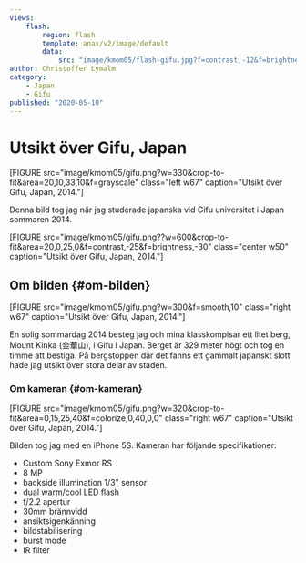 ```yaml
---
views:
    flash:
        region: flash
        template: anax/v2/image/default
        data:
            src: "image/kmom05/flash-gifu.jpg?f=contrast,-12&f=brightness,10"
author: Christoffer Lymalm
category:
    - Japan
    - Gifu
published: "2020-05-10"
---
```

Utsikt över Gifu, Japan
==================================

[FIGURE src="image/kmom05/gifu.png?w=330&crop-to-fit&area=20,10,33,10&f=grayscale" class="left w67" caption="Utsikt över Gifu, Japan, 2014."]

Denna bild tog jag när jag studerade japanska vid Gifu universitet i Japan sommaren 2014.

<!--more-->

[FIGURE src="image/kmom05/gifu.png??w=600&crop-to-fit&area=20,0,25,0&f=contrast,-25&f=brightness,-30" class="center w50" caption="Utsikt över Gifu, Japan, 2014."]

## Om bilden {#om-bilden}

[FIGURE src="image/kmom05/gifu.png?w=300&f=smooth,10" class="right w67" caption="Utsikt över Gifu, Japan, 2014."]

En solig sommardag 2014 besteg jag och mina klasskompisar ett litet berg, Mount Kinka (金華山), i Gifu i Japan. Berget är 329 meter högt och tog en timme att bestiga. På bergstoppen där det fanns ett gammalt japanskt slott hade jag utsikt över stora delar av staden.

### Om kameran {#om-kameran}

[FIGURE src="image/kmom05/gifu.png?w=320&crop-to-fit&area=0,15,25,40&f=colorize,0,40,0,0" class="right w67" caption="Utsikt över Gifu, Japan, 2014."]

Bilden tog jag med en iPhone 5S. Kameran har följande specifikationer:

* Custom Sony Exmor RS
* 8 MP
* backside illumination 1/3" sensor
* dual warm/cool LED flash
* f/2.2 apertur
* 30mm brännvidd
* ansiktsigenkänning
* bildstabilisering
* burst mode
* IR filter

